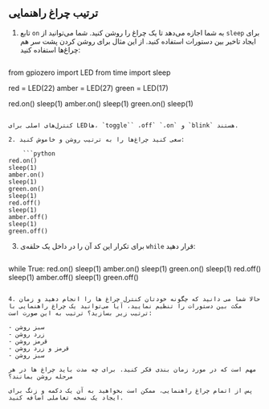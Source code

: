 ## ترتیب چراغ راهنمایی

1. تابع `on` به شما اجازه می‌دهد تا یک چراغ را روشن کنید. شما می‌توانید از `sleep` برای ایجاد تاخیر بین دستورات استفاده کنید. از این مثال برای روشن کردن پشت سر هم چراغ‌ها استفاده کنید:
    
    ```python
from gpiozero import LED
from time import sleep

red = LED(22)
amber = LED(27)
green = LED(17)

red.on()
sleep(1)
amber.on()
sleep(1)
green.on()
sleep(1)
```

کنترل‌های اصلی برای LED‌ها، `toggle`` ،off` `،on` و `blink` هستند.

2. سعی کنید چراغ‌ها را به ترتیب روشن و خاموش کنید:
    
    ```python
red.on()
sleep(1)
amber.on()
sleep(1)
green.on()
sleep(1)
red.off()
sleep(1)
amber.off()
sleep(1)
green.off()
```

3. برای تکرار این کد آن را در داخل یک حلقه‌ی `while` قرار دهید:
    
    ```python
while True:
   red.on()
   sleep(1)
   amber.on()
   sleep(1)
   green.on()
   sleep(1)
   red.off()
   sleep(1)
   amber.off()
   sleep(1)
   green.off()
```

4. حالا شما می دانید که چگونه خودتان کنترل چراغ ها را انجام دهید و زمان مکث بین دستورات را تنظیم نمایید، آیا می‌توانید یک چراغ راهنمایی با ترتیب زیر بسازید؟ ترتیب به این صورت است:

- سبز روشن
- زرد روشن
- قرمز روشن
- قرمز و زرد روشن
- سبز روشن

مهم است که در مورد زمان بندی فکر کنید. برای چه مدت باید چراغ ها در هر مرحله روشن بمانند؟

پس از اتمام چراغ راهنمایی، ممکن است بخواهید به آن یک دکمه و زنگ برای ایجاد یک نسخه تعاملی اضافه کنید.